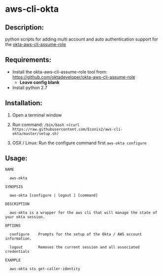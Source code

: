 # aws-cli-okta
Description:
-
python scripts for adding multi account and auto authentication support for the [okta-aws-cli-assume-role](https://github.com/oktadeveloper/okta-aws-cli-assume-role)

Requirements:
-

 - Install the okta-aws-cli-assume-role tool from: https://github.com/oktadeveloper/okta-aws-cli-assume-role		 
   - __Leave config blank__
 - Install python 2.7

  Installation:
  -
  
1) Open a terminal window 

2) Run command: ```/bin/bash <(curl https://raw.githubusercontent.com/Econis2/aws-cli-okta/master/setup.sh)```

3) OSX / Linux:
Run the configure command first ``` aws-okta configure ```

    
Usage:
-
```
NAME
  
  aws-okta
  
SYNOPSIS
  
  aws-okta [configure | logout ] [command]
  
DESCRIPTION
  
  aws-okta is a wrapper for the aws cli that will manage the state of your okta session.
  
OPTIONS

  configure    Prompts for the setup of the Okta / AWS account information.

  logout       Removes the current session and all associated credentials
  
EXAMPLE

  aws-okta sts get-caller-identity
 
```
 
 
 
